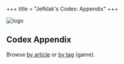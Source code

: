 +++
title = "Jefklak's Codex: Appendix"
+++

![logo](/img/logo.png)

## Codex Appendix

Browse [by article](#byarticle) or [by tag](#bytag) (game).
